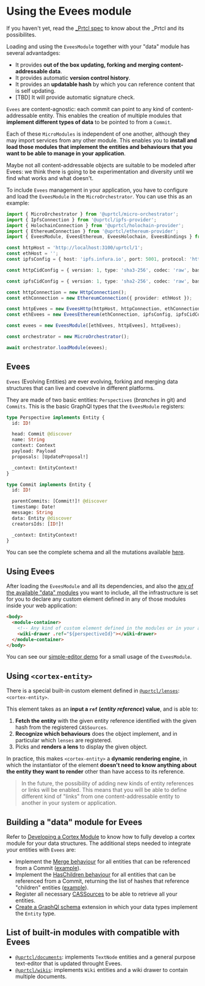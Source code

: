 # Using the Evees module

If you haven't yet, read the [\_Prtcl spec](https://github.com/uprtcl/spec) to know about the \_Prtcl and its possibilites.

Loading and using the `EveesModule` together with your "data" module has several advantadges:

- It provides **out of the box updating, forking and merging content-addressable data**.
- It provides automatic **version control history**.
- It provides an **updatable hash** by which you can reference content that is self updating.
- [TBD] It will provide automatic signature check.

`Evees` are content-agnostic: each commit can point to any kind of content-addressable entity. This enables the creation of multiple modules that **implement different types of data** to be pointed to from a `Commit`.

Each of these `MicroModules` is independent of one another, although they may import services from any other module. This enables you to **install and load those modules that implement the entities and behaviours that you want to be able to manage in your application**.

Maybe not all content-addressable objects are suitable to be modeled after Evees: we think there is going to be experimentation and diversity until we find what works and what doesn't.

To include `Evees` management in your application, you have to configure and load the `EveesModule` in the `MicroOrchestrator`. You can use this as an example:

```ts
import { MicroOrchestrator } from '@uprtcl/micro-orchestrator';
import { IpfsConnection } from '@uprtcl/ipfs-provider';
import { HolochainConnection } from '@uprtcl/holochain-provider';
import { EthereumConnection } from '@uprtcl/ethereum-provider';
import { EveesModule, EveesEthereum, EveesHolochain, EveesBindings } from '@uprtcl/evees';

const httpHost = 'http://localhost:3100/uprtcl/1';
const ethHost = '';
const ipfsConfig = { host: 'ipfs.infura.io', port: 5001, protocol: 'https' };

const httpCidConfig = { version: 1, type: 'sha3-256', codec: 'raw', base: 'base58btc' };

const ipfsCidConfig = { version: 1, type: 'sha2-256', codec: 'raw', base: 'base58btc' };

const httpConnection = new HttpConnection();
const ethConnection = new EthereumConnection({ provider: ethHost });

const httpEvees = new EveesHttp(httpHost, httpConnection, ethConnection, httpCidConfig);
const ethEvees = new EveesEthereum(ethConnection, ipfsConfig, ipfsCidConfig);

const evees = new EveesModule([ethEvees, httpEvees], httpEvees);

const orchestrator = new MicroOrchestrator();

await orchestrator.loadModule(evees);
```

## Evees

`Evees` (Evolving Entities) are ever evolving, forking and merging data structures that can live and coevolve in different platforms.

They are made of two basic entities: `Perspectives` (_branches_ in git) and `Commits`. This is the basic GraphQl types that the `EveesModule` registers:

```graphql
type Perspective implements Entity {
  id: ID!

  head: Commit @discover
  name: String
  context: Context
  payload: Payload
  proposals: [UpdateProposal!]

  _context: EntityContext!
}

type Commit implements Entity {
  id: ID!

  parentCommits: [Commit!]! @discover
  timestamp: Date!
  message: String
  data: Entity @discover
  creatorsIds: [ID!]!

  _context: EntityContext!
}
```

You can see the complete schema and all the mutations available [here](https://github.com/uprtcl/js-uprtcl/blob/master/modules/evees/src/graphql/schema.ts).

## Using Evees

After loading the `EveesModule` and all its dependencies, and also the [any of the available "data" modules](/modules/modules/uprtcl-documents) you want to include, all the infrastructure is set for you to declare any custom element defined in any of those modules inside your web application:

```html
<body>
  <module-container>
    <!-- Any kind of custom element defined in the modules or in your app is available here -->
    <wiki-drawer .ref="${perspectiveId}"></wiki-drawer>
  </module-container>
</body>
```

You can see our [simple-editor demo](https://github.com/uprtcl/js-uprtcl/tree/develop/demos/simple-editor) for a small usage of the `EveesModule`.

## Using `<cortex-entity>`

There is a special built-in custom element defined in [`@uprtcl/lenses`](https://uprtcl.github.io/js-uprtcl/modules/packages/uprtcl-lenses.html): `<cortex-entity>`.

This element takes as an **input a `ref` (*entity reference*) value**, and is able to:

1. **Fetch the entity** with the given entity reference identified with the given hash from the registered `CASSources`.
2. **Recognize which behaviours** does the object implement, and in particular which `lenses` are registered.
3. Picks and **renders a lens** to display the given object.

In practice, this makes `<cortex-entity>` a **dynamic rendering engine**, in which the instantiator of the element **doesn't need to know anything about the entity they want to render** other than have access to its reference.

> In the future, the possibility of adding new kinds of entity references or links will be enabled. This means that you will be able to define different kind of "links" from one content-addressable entity to another in your system or application.

## Building a "data" module for Evees

Refer to [Developing a Cortex Module](/guides/cortex/what-is-cortex) to know how to fully develop a cortex module for your data structures. The additional steps needed to integrate your entities with `Evees` are:

- Implement the [Merge behaviour](https://github.com/uprtcl/js-uprtcl/blob/master/modules/evees/src/behaviours/merge.ts) for all entities that can be referenced from a Commit ([example](https://github.com/uprtcl/js-uprtcl/blob/master/modules/documents/src/patterns/text-node.pattern.ts)).
- Implement the [HasChildren behaviour](https://github.com/uprtcl/js-uprtcl/blob/develop/packages/cortex/src/behaviour/has-links.ts) for all entities that can be referenced from a Commit, returning the list of hashes that reference "children" entities ([example](https://github.com/uprtcl/js-uprtcl/blob/master/modules/wikis/src/patterns/wiki.entity.ts)).
- Register all necessary [CASSources](/guides/cortex/building-blocks/sources) to be able to retrieve all your entities.
- [Create a GraphQl schema](/guides/cortex/building-blocks/graphql-schemas) extension in which your data types implement the `Entity` type.

## List of built-in modules with compatible with Evees

- [`@uprtcl/documents`](/modules/modules/uprtcl-documents): implements `TextNode` entities and a general purpose text-editor that is updated throught Evees.
- [`@uprtcl/wikis`](/modules/modules/uprtcl-wikis): implements `Wiki` entities and a wiki drawer to contain multiple documents.
